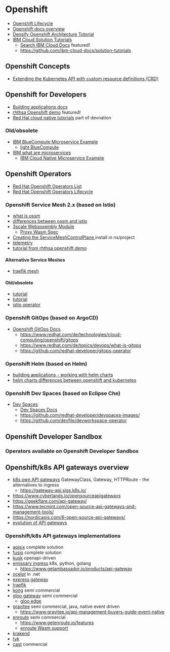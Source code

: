 # Openshift

* [Openshift Lifecycle](https://access.redhat.com/support/policy/updates/openshift_operators)
* [Openshift docs overview](https://access.redhat.com/documentation/en-us/openshift_container_platform/4.14)
* [Densify Openshift Architecture Tutorial](https://www.densify.com/openshift-tutorial/)
* [IBM Cloud Solution Tutorials](https://cloud.ibm.com/docs/solution-tutorials)
  + [Search IBM Cloud Docs](https://cloud.ibm.com/docs) featured!
  + https://github.com/ibm-cloud-docs/solution-tutorials

## Openshift Concepts

* [Extending the Kubernetes API with custom resource definitions (CRD)](https://docs.openshift.com/container-platform/4.14/operators/understanding/crds/crd-extending-api-with-crds.html)

## Openshift for Developers

* [Building applications docs](https://access.redhat.com/documentation/en-us/openshift_container_platform/4.14/html/building_applications/index)
* [rhthsa Openshift demo](https://github.com/rhthsa/openshift-demo/tree/main) featured!
* [Red Hat cloud native tutorials](https://redhat-scholars.github.io/cloudnative-tutorials/index.html) part of devnation

### Old/obsolete

* [IBM BlueCompute Microservice Example](https://www.ibm.com/cloud/architecture/articles/hadr-containers/hadr-containers-1-bluecompute/)
  + [light BlueCompute](https://github.com/ibm-cloud-architecture/light-bluecompute)
* [IBM what are microservices](https://www.ibm.com/topics/microservices)
  + [IBM Cloud Native Microservice Example](https://github.com/ibm-cloud-architecture/refarch-cloudnative-kubernetes)

## Openshift Operators

* [Red Hat Openshift Operators List](https://access.redhat.com/support/policy/updates/openshift_operators)
* [Red Hat Openshift Operators Lifecycle](https://access.redhat.com/support/policy/updates/openshift_operators)

### Openshift Service Mesh 2.x (based on Istio)

* [what is ossm](https://www.redhat.com/en/technologies/cloud-computing/openshift/what-is-openshift-service-mesh)
* [differences between ossm and istio](https://docs.openshift.com/container-platform/4.14/service_mesh/v2x/ossm-vs-community.html)
* [3scale Webassembly Module](https://docs.openshift.com/container-platform/4.14/service_mesh/v2x/ossm-threescale-webassembly-module.html)
  + [Proxy Wasm Spec](https://github.com/proxy-wasm/spec)
* [Creating the ServiceMeshControlPlane ](https://docs.openshift.com/container-platform/4.14/service_mesh/v2x/ossm-create-smcp.html) install in ns/project
* [telemetry](https://docs.openshift.com/container-platform/4.14/service_mesh/v2x/ossm-observability.html)
* [tutorial from rhthsa openshift demo](https://github.com/rhthsa/openshift-demo/blob/main/openshift-service-mesh.md)

#### Alternative Service Meshes

* [traefik mesh](https://github.com/traefik/mesh)

#### Old/obsolete

* [tutorial](https://cloud.ibm.com/docs/solution-tutorials?topic=solution-tutorials-openshift-service-mesh)
* [tutorial](https://github.com/tnscorcoran/openshift-servicemesh)
* [istio operator](https://github.com/maistra/istio-operator)

### Openshift GitOps (based on ArgoCD)

* [Openshift GitOps Docs](https://docs.openshift.com/gitops/1.10/understanding_openshift_gitops/about-redhat-openshift-gitops.html)
  + https://www.redhat.com/de/technologies/cloud-computing/openshift/gitops
  + https://www.redhat.com/de/topics/devops/what-is-gitops
  + https://github.com/redhat-developer/gitops-operator

### Openshift Helm (based on Helm)

* [building applications - working with helm charts](https://access.redhat.com/documentation/de-de/openshift_container_platform/4.14/html/building_applications/working-with-helm-charts)
* [helm charts differences between openshift and kubernetes](https://www.ibm.com/blog/deploying-helm-charts-on-openshift/)

### Openshift Dev Spaces (based on Eclipse Che)

* [Dev Spaces](https://developers.redhat.com/products/openshift-dev-spaces/overview)
  + [Dev Spaces Docs](https://access.redhat.com/documentation/en-us/red_hat_openshift_dev_spaces/3.9)
  + https://github.com/redhat-developer/devspaces-images/
  + https://github.com/devfile/devworkspace-operator

## Openshift Developer Sandbox

### Operators available on Openshift Developer Sandbox


## Openshift/k8s API gateways overview

* [k8s own API gateways](https://www.nginx.com/blog/5-reasons-to-try-the-kubernetes-gateway-api/) GatewayClass, Gateway, HTTPRoute - the alternatives to ingress
  + https://gateway-api.sigs.k8s.io/
* https://www.cyberlands.io/opensourceapigateways
* https://geekflare.com/api-gateway/
* https://www.tecmint.com/open-source-api-gateways-and-management-tools/
* https://nordicapis.com/6-open-source-api-gateways/
* [evolution of API gateways](https://wso2.com/library/blogs/the-future-of-api-gateways-on-kubernetes/)

### Openshift/k8s API gateways implementations

* [apisix](https://apisix.apache.org/) complete solution
* [fusio](https://www.fusio-project.org/) complete solution
* [kusk](https://kusk.io/) openapi-driven
* [emissary ingress](https://github.com/emissary-ingress/emissary) k8s, python, golang
  + https://www.getambassador.io/products/api-gateway
* [ocelot](https://github.com/ThreeMammals/Ocelot) in .net
* [express gateway](https://www.express-gateway.io/)
* [traefik](https://github.com/traefik/traefik)
* [kong](https://konghq.com/products/kong-gateway) semi commercial
* [gloo gateway](https://www.solo.io/products/gloo-gateway/) semi commercial
  + [gloo edge](https://docs.solo.io/gloo-edge/latest/)
* [gravitee](https://github.com/gravitee-io) semi commercial, java, native event driven
  + https://www.gravitee.io/api-management-buyers-guide-event-native
* [enroute](https://github.com/saarasio/enroute/) semi commercial
  + https://www.getenroute.io/features
  + [enroute Wasm support](https://www.getenroute.io/blog/developer-program-ingress-wasm-validate-verify-transform)
* [krakend](https://www.krakend.io/)
* [tyk](https://tyk.io/open-source-api-gateway/)
* [cast](https://cast.ai/lp/kubernetes-management-and-automation) commercial
